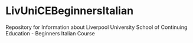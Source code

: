# LivUniCEBeginnersItalian
Repository for Information about Liverpool University School of Continuing Education - Beginners Italian Course
